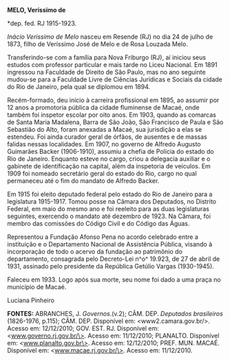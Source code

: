 **MELO, Veríssimo de**

\*dep. fed. RJ 1915-1923.

*Inácio Veríssimo de Melo* nasceu em Resende (RJ) no dia 24 de julho de
1873, filho de Veríssimo José de Melo e de Rosa Louzada Melo.

Transferindo-se com a família para Nova Friburgo (RJ), aí iniciou seus
estudos com professor particular e mais tarde no Liceu Nacional. Em 1891
ingressou na Faculdade de Direito de São Paulo, mas no ano seguinte
mudou-se para a Faculdade Livre de Ciências Jurídicas e Sociais da
cidade do Rio de Janeiro, pela qual se diplomou em 1894.

Recém-formado, deu início à carreira profissional em 1895, ao assumir
por 12 anos a promotoria pública da cidade fluminense de Macaé, onde
também foi inspetor escolar por oito anos. Em 1903, quando as comarcas
de Santa Maria Madalena, Barra de São João, São Francisco de Paula e São
Sebastião do Alto, foram anexadas a Macaé, sua jurisdição a elas se
estendeu. Foi ainda curador geral de órfãos, de ausentes e de massas
falidas nessas localidades. Em 1907, no governo de Alfredo Augusto
Guimarães Backer (1906-1910), assumiu a chefia de Polícia do estado do
Rio de Janeiro. Enquanto esteve no cargo, criou a delegacia auxiliar e o
gabinete de identificação na capital, além da inspetoria de veículos. Em
1909 foi nomeado secretário geral do estado do Rio, cargo no qual
permaneceu até o fim do mandato de Alfredo Backer.

Em 1915 foi eleito deputado federal pelo estado do Rio de Janeiro para a
legislatura 1915-1917. Tomou posse na Câmara dos Deputados, no Distrito
Federal, em maio do mesmo ano e foi reeleito para as duas legislaturas
seguintes, exercendo o mandato até dezembro de 1923. Na Câmara, foi
membro das comissões do Código Civil e do Código das Águas.

Representou a Fundação Afonso Pena no acordo celebrado entre a
instituição e o Departamento Nacional de Assistência Pública, visando à
incorporação de todo o acervo da fundação ao patrimônio do departamento,
consagrada pelo Decreto-Lei n^o^ 19.923, de 27 de abril de 1931,
assinado pelo presidente da República Getúlio Vargas (1930-1945).

Faleceu em 1933. Logo após sua morte, seu nome foi dado a uma praça no
município de Macaé.

Luciana Pinheiro

**FONTES:** ABRANCHES, J. *Governos*.(v.2); CÂM. DEP. *Deputados
brasileiros* (1826-1976, p.115); CÂM. DEP. Disponível em:
\<www2.camara.gov.br/\>. Acesso em: 12/12/2010; GOV. EST. RJ. Disponível
em: \<www.governo.rj.gov.br/\>. Acesso em: 11/12/2010; PLANALTO.
Disponível em: \<www.planalto.gov.br\>. Acesso em: 12/12/2010; PREF.
MUN. MACAÉ. Disponível em: \<www.macae.rj.gov.br/\>. Acesso em:
11/12/2010.
